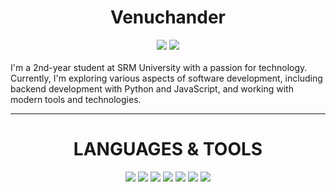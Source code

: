 <div align="center">
  <h1 align="center">Venuchander</h1>
  <a href="https://www.linkedin.com/in/venuchander/"><img src="https://img.shields.io/badge/LinkedIn-000000?style=for-the-badge&logo=linkedin&logoColor=white"/></a>
  <a href="mailto:venuchander1@gmail.com"><img src="https://img.shields.io/badge/Gmail-000000?style=for-the-badge&logo=gmail&logoColor=white" /></a>
</div>

<br>

<div align="left">
  I'm a 2nd-year student at SRM University with a passion for technology. 
  Currently, I'm exploring various aspects of software development, 
  including backend development with Python and JavaScript, and working 
  with modern tools and technologies.
</div>

<hr>

<div align="center">
  <h1>LANGUAGES & TOOLS</h1>
</div>

<p align="center">
  <img src="https://img.shields.io/badge/python-000000?style=for-the-badge&logo=python&logoColor=white"/>
  <img src="https://img.shields.io/badge/django-000000?style=for-the-badge&logo=django&logoColor=white"/>
  <img src="https://img.shields.io/badge/linux-000000?style=for-the-badge&logo=linux&logoColor=white"/>
  <img src="https://img.shields.io/badge/mongodb-000000?style=for-the-badge&logo=mongodb&logoColor=white"/>
  <img src="https://img.shields.io/badge/html5-000000?style=for-the-badge&logo=html5&logoColor=white"/>
  <img src="https://img.shields.io/badge/css3-000000?style=for-the-badge&logo=css3&logoColor=white"/>
  <img src="https://img.shields.io/badge/javascript-000000?style=for-the-badge&logo=javascript&logoColor=white"/>
</p>
